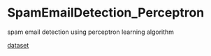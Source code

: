 # SpamEmailDetection_Perceptron
spam email detection using perceptron learning algorithm

[dataset](https://www.kaggle.com/datasets/uciml/sms-spam-collection-dataset)
